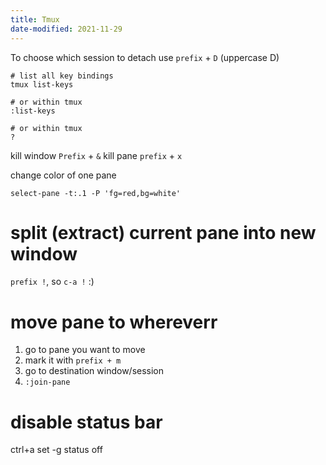```yaml
---
title: Tmux
date-modified: 2021-11-29
---
```


To choose which session to detach use `prefix` + `D` (uppercase D)

```
# list all key bindings
tmux list-keys

# or within tmux
:list-keys

# or within tmux
?
```

kill window `Prefix` + `&`
kill pane `prefix` + `x`

change color of one pane

```
select-pane -t:.1 -P 'fg=red,bg=white'
```

# split (extract) current pane into new window

`prefix !`, so `c-a !` :)

# move pane to whereverr

1. go to pane you want to move
2. mark it with `prefix + m`
3. go to destination window/session
4. `:join-pane`

# disable status bar

ctrl+a
set -g status off
